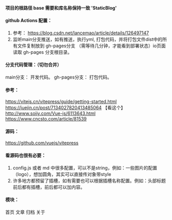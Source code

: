 #### 项目的根路径 base 需要和库名称保持一致 'StaticBlog'
#### github Actions 配置：
1. 参考： https://blog.csdn.net/lancemao/article/details/126497147
2. 监听main分支推送，如有推送，执行yml, 打包代码，并将打包文件dist中的所有文件复制放到 gh-pages分支
（需等待几分钟，才能看到部署状态）io页面读取 gh-pages 分支根目录。
#### 分支代码管理：（切勿合并）
main分支： 开发代码。
gh-pages分支： 打包代码。

#### 参考：
https://vitejs.cn/vitepress/guide/getting-started.html
https://juejin.cn/post/7134027820413485064 【看这个】
http://www.soiiy.com/Vue-js/6113643.html
https://www.cncsto.com/article/81539

#### 源码：
https://github.com/vuejs/vitepress
#### 看源码也很有必要：
1. config.js 或者 md 中很多配置，可以不是string，例如：一些图片的配置（logo），想加圆角，其实可以直接传对象带style
2. 许多地方都预留了插槽，如有需要也可以根据插槽名称配置。例如：头部标题前后都有插槽，前后都可以加内容。

#### 模块：
首页
文章
归档
关于